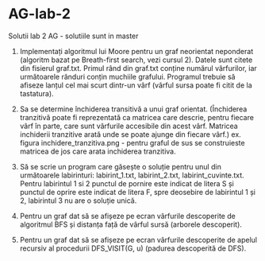 # AG-lab-2
Solutii lab 2 AG - solutiile sunt in master

1. Implementați algoritmul lui Moore pentru un graf neorientat neponderat (algoritm bazat pe Breath-first search, vezi cursul 2). Datele sunt citete din fisierul graf.txt. Primul rând din graf.txt conține numărul vârfurilor, iar următoarele rânduri conțin muchiile grafului. Programul trebuie să afiseze lanțul cel mai scurt dintr-un vârf (vârful sursa poate fi citit de la tastatura).

2. Sa se determine închiderea transitivă a unui graf orientat. (Închiderea tranzitivă poate fi reprezentată ca matricea care descrie, pentru fiecare vârf în parte, care sunt vârfurile accesibile din acest vârf. Matricea inchiderii tranzitive arată unde se poate ajunge din fiecare vârf.) ex. figura inchidere_tranzitiva.png - pentru graful de sus se construieste matricea de jos care arata inchiderea tranzitiva.

3. Să se scrie un program care găsește o soluție pentru unul din următoarele labirinturi: labirint_1.txt, labirint_2.txt, labirint_cuvinte.txt. Pentru labirintul 1 si 2 punctul de pornire este indicat de litera S și punctul de oprire este indicat de litera F, spre deosebire de labirintul 1 și 2, labirintul 3 nu are o soluție unică.

4. Pentru un graf dat să se afișeze pe ecran vârfurile descoperite de algoritmul BFS și distanța față de vârful sursă (arborele descoperit). 

5. Pentru un graf dat să se afișeze pe ecran vârfurile descoperite de apelul recursiv al procedurii DFS_VISIT(G, u) (padurea descoperită de DFS).
